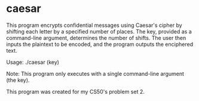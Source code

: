 # caesar
This program encrypts confidential messages using Caesar's cipher by shifting each letter by a specified number of places. The key, provided as a command-line argument, determines the number of shifts. The user then inputs the plaintext to be encoded, and the program outputs the enciphered text.

Usage: ./caesar (key)

Note: This program only executes with a single command-line argument (the key).

This program was created for my CS50's problem set 2.
